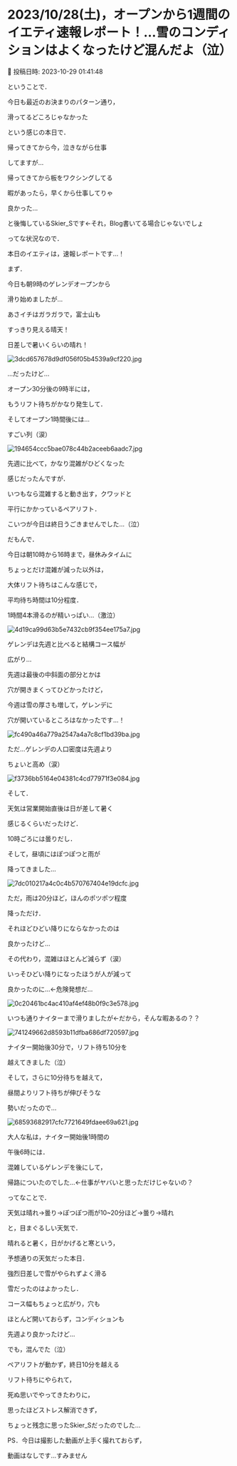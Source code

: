 # 2023/10/28(土)，オープンから1週間のイエティ速報レポート！…雪のコンディションはよくなったけど混んだよ（泣）

📅 投稿日時: 2023-10-29 01:41:48

ということで．


今日も最近のお決まりのパターン通り，


滑ってるどころじゃなかった


という感じの本日で．


帰ってきてから今，泣きながら仕事


してますが…





帰ってきてから板をワクシングしてる


暇があったら，早くから仕事してりゃ


良かった…


と後悔しているSkier_Sです←それ，Blog書いてる場合じゃないでしょ





ってな状況なので．


本日のイエティは，速報レポートです…！





まず．


今日も朝9時のゲレンデオープンから


滑り始めましたが…


あさイチはガラガラで，富士山も


すっきり見える晴天！


日差しで暑いくらいの晴れ！




![3dcd657678d9df056f05b4539a9cf220.jpg](images/3dcd657678d9df056f05b4539a9cf220.jpg)







…だったけど…


オープン30分後の9時半には，


もうリフト待ちがかなり発生して．


そしてオープン1時間後には…


すごい列（涙）




![194654ccc5bae078c44b2aceeb6aadc7.jpg](images/194654ccc5bae078c44b2aceeb6aadc7.jpg)







先週に比べて，かなり混雑がひどくなった


感じだったんですが．


いつもなら混雑すると動き出す，クワッドと


平行にかかっているペアリフト．


こいつが今日は終日うごきませんでした…（泣）





だもんで．


今日は朝10時から16時まで，昼休みタイムに


ちょっとだけ混雑が減った以外は，


大体リフト待ちはこんな感じで，


平均待ち時間は10分程度．


1時間4本滑るのが精いっぱい…（激泣）




![4d19ca99d63b5e7432cb9f354ee175a7.jpg](images/4d19ca99d63b5e7432cb9f354ee175a7.jpg)







ゲレンデは先週と比べると結構コース幅が


広がり…


先週は最後の中斜面の部分とかは


穴が開きまくってひどかったけど，


今週は雪の厚さも増して，ゲレンデに


穴が開いているところはなかったです…！




![fc490a46a779a2547a4a7c8cf1bd39ba.jpg](images/fc490a46a779a2547a4a7c8cf1bd39ba.jpg)







ただ…ゲレンデの人口密度は先週より


ちょいと高め（涙）




![f3736bb5164e04381c4cd77971f3e084.jpg](images/f3736bb5164e04381c4cd77971f3e084.jpg)







そして．


天気は営業開始直後は日が差して暑く


感じるくらいだったけど．


10時ごろには曇りだし．


そして，昼頃にはぽつぽつと雨が


降ってきました…




![7dc010217a4c0c4b570767404e19dcfc.jpg](images/7dc010217a4c0c4b570767404e19dcfc.jpg)







ただ，雨は20分ほど，ほんのポツポツ程度


降っただけ．


それほどひどい降りにならなかったのは


良かったけど…


その代わり，混雑はほとんど減らず（涙）


いっそひどい降りになったほうが人が減って


良かったのに…←危険発想だ…




![0c20461bc4ac410af4ef48b0f9c3e578.jpg](images/0c20461bc4ac410af4ef48b0f9c3e578.jpg)







いつも通りナイターまで滑りましたが←だから，そんな暇あるの？？




![741249662d8593b11dfba686df720597.jpg](images/741249662d8593b11dfba686df720597.jpg)







ナイター開始後30分で，リフト待ち10分を


越えてきました（泣）


そして，さらに10分待ちを越えて，


昼間よりリフト待ちが伸びそうな


勢いだったので…




![68593682917cfc7721649fdaee69a621.jpg](images/68593682917cfc7721649fdaee69a621.jpg)







大人な私は，ナイター開始後1時間の


午後6時には．


混雑しているゲレンデを後にして，


帰路についたのでした…←仕事がヤバいと思っただけじゃないの？





ってなことで．


天気は晴れ→曇り→ぽつぽつ雨が10~20分ほど→曇り→晴れ


と，目まぐるしい天気で．


晴れると暑く，日がかげると寒という，


予想通りの天気だった本日．





強烈日差しで雪がやられずよく滑る


雪だったのはよかったし．


コース幅もちょっと広がり，穴も


ほとんど開いておらず，コンディションも


先週より良かったけど…





でも，混んでた（泣）


ペアリフトが動かず，終日10分を越える


リフト待ちにやられて，


死ぬ思いでやってきたわりに，


思ったほどストレス解消できず，


ちょっと残念に思ったSkier_Sだったのでした…





PS．今日は撮影した動画が上手く撮れておらず，


動画はなしです…すみません
